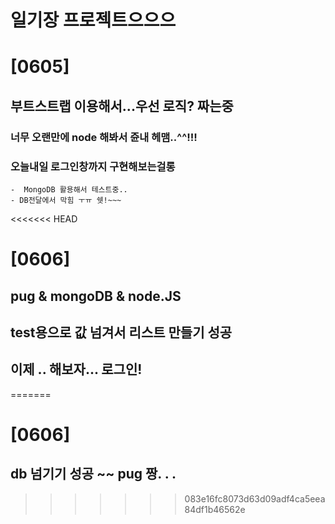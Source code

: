 # 일기장 프로젝트으으으 


# [0605]
  ## 부트스트랩 이용해서...우선 로직? 짜는중 
  ### 너무 오랜만에 node 해봐서 쥰내 헤맴..^^!!!
  ### 오늘내일 로그인창까지 구현해보는걸롱

    -  MongoDB 활용해서 테스트중..
    - DB전달에서 막힘 ㅜㅠ 쉣!~~~
<<<<<<< HEAD

# [0606] 
  ## pug & mongoDB & node.JS
  ## test용으로 값 넘겨서 리스트 만들기 성공
  ## 이제 .. 해보자... 로그인!
=======
    
# [0606]
  ## db 넘기기 성공 ~~ pug 짱. . .
  
  
>>>>>>> 083e16fc8073d63d09adf4ca5eea84df1b46562e
